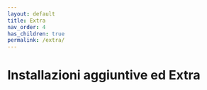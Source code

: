 ```yaml
---
layout: default
title: Extra
nav_order: 4
has_children: true
permalink: /extra/
---
```


# Installazioni aggiuntive ed Extra
